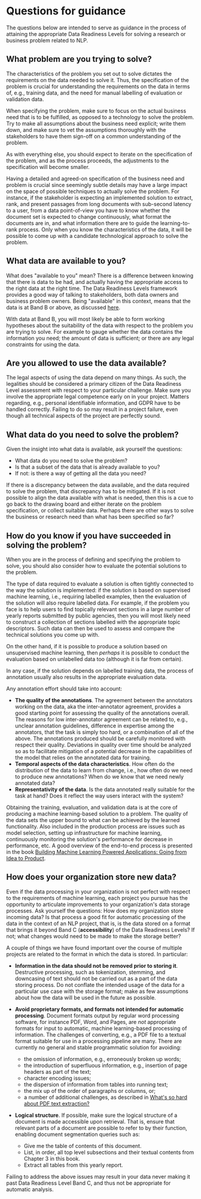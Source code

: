 # Questions for guidance

The questions below are intended to serve as guidance in the process of attaining the appropriate Data Readiness Levels for solving
a research or business problem related to NLP.

## What problem are you trying to solve?

The characteristics of the problem you set out to solve dictates the requirements on the data needed to solve it.
Thus, the specification of the problem is crucial for understanding the requirements on the data in terms of, e.g., 
training data, and the need for manual labelling of evaluation or validation data.

When specifying the problem, make sure to focus on the actual business need that is to be fulfilled, as opposed to 
a technology to solve the problem. Try to make all assumptions about the business need explicit; write them down, and
make sure to vet the assumptions thoroughly with the stakeholders to have them sign-off on a common understanding of
the problem.

As with everything else, you should expect to iterate on the specification of the problem, and as the process proceeds,
the adjustments to the specification will become smaller.

Having a detailed and agreed-on specification of the business need and problem is crucial since seemingly subtle details
may have a large impact on the space of possible techniques to actually solve the problem. For instance, if the 
stakeholder is expecting an implemented solution to extract, rank, and present passages from long documents 
with sub-second latency to a user, from a data point-of-view you have to know whether the document set is expected to 
change continuously, what format the documents are in, and what information there are to guide the learning-to-rank
process. Only when you know the characteristics of the data, it will be possible to come up with a candidate 
technological approach to solve the problem.

## What data are available to you?

What does "available to you" mean? There is a difference between knowing that there is data to be had, and actually having
the appropriate access to the right data at the right time. The Data Readiness Levels framework provides a good 
way of talking to stakeholders, both data owners and business problem owners. Being "available" in this context, means
that the data is at Band B or above, as discussed [here](data-readiness-levels.md).

With data at Band B, you will most likely be able to form working hypotheses about the suitability of the data with
respect to the problem you are trying to solve. For example to gauge whether the data contains the information you need;
the amount of data is sufficient; or there are any legal constraints for using the data.


## Are you allowed to use the data available?

The legal aspects of using the data depend on many things. As such, the legalities should be considered a primary citizen
of the Data Readiness Level assessment with respect to your particular challenge. Make sure you involve the appropriate 
legal competence early on in your project. Matters regarding, e.g., personal identifiable information, and 
GDPR have to be handled correctly. Failing to do so may result in a project failure, even though all technical aspects 
of the project are perfectly sound.


## What data do you need to solve the problem?

Given the insight into what data is available, ask yourself the questions: 

* What data do you need to solve the problem?
* Is that a subset of the data that is already available to you?
* If not: is there a way of getting all the data you need?

If there is a discrepancy between the data available, and the data required to solve the problem, that discrepancy
has to be mitigated. If it is not possible to align the data available with what is needed, then this is a cue to
go back to the drawing board and either iterate on the problem specification, or collect suitable data. 
Perhaps there are other ways to solve the business or research need than what has been specified so far?


## How do you know if you have succeeded in solving the problem?

When you are in the process of defining and specifying the problem to solve, you should also consider how to evaluate
the potential solutions to the problem. 

The type of data required to evaluate a solution is often tightly connected to
the way the solution is implemented: if the solution is based on supervised machine learning, i.e., requiring labelled examples, 
then the evaluation of the solution will also require labelled data. For example,
if the problem you face is to help users to find topically relevant sections in a large number of yearly reports
submitted by public agencies, then you will most likely need to construct a collection of sections labelled with the 
appropriate topic descriptors. Such data can then be used to assess and compare the technical solutions you come up with. 

On the other hand, if it is possible to produce a
solution based on unsupervised machine learning, then *perhaps* it is possible to conduct the evaluation based on 
unlabelled data too (although it is far from certain).

In any case, if the solution depends on labelled training data, the process of annotation usually also results in the 
appropriate evaluation data.

Any annotation effort should take into account:

* **The quality of the annotations**. The agreement between the annotators working on the data, aka the inter-annotator
 agreement, provides a good starting point for assessing the quality of the annotations overall. The reasons 
 for low inter-annotator agreement can be related to, e.g., 
 unclear annotation guidelines, difference in expertise among the annotators, that the task is simply too hard, or a 
 combination of all of the above. The annotations produced should be carefully monitored with respect their quality. 
 Deviations in quality over time should be analyzed so as to facilitate mitigation of a potential decrease in the capabilities of the
  model that relies on the annotated data for training. 
* **Temporal aspects of the data characteristics**. How often do the distribution of the data to learn from change, i.e.,
how often do we need to produce new annotations? When do we know that we need newly annotated data?
* **Representativity of the data**. Is the data annotated really suitable for the task at hand? Does it reflect the way
users interact with the system?

Obtaining the training, evaluation, and validation data is at the core of producing a machine learning-based solution to
a problem. The quality of the data sets the upper bound to what can be achieved by the learned functionality. Also included
in the production process are issues such as model selection, setting up infrastructure for machine learning, continuously
monitoring the solution's performance for decrease in performance, etc. A good overview of the end-to-end process is presented in the 
book [Building Machine Learning Powered Applications: Going from Idea to Product](https://mlpowered.com/book/).


## How does your organization store new data?

Even if the data processing in your organization is not perfect with respect to the 
requirements of machine learning, each project you pursue has the opportunity to articulate improvements to your
organization's data storage processes. Ask yourself the questions: How does my organization store incoming data? Is
that process a good fit for automatic processing of the data in the context of an NLP project, that is, is the
data stored on a format that brings it beyond Band C (**accessibility**) of the Data Readiness Levels? If not; what
changes would need to be made to make the storage better?

A couple of things we have found important over the course of multiple projects are related to the format in which
the data is stored. In particular:

* **Information in the data should not be removed prior to storing it**. Destructive processing, such as tokenization, 
stemming, and downcasing
of text should not be carried out as a part of the data storing process. Do not conflate the intended usage of the data
for a particular use case with the storage format; make as few assumptions about how the data will be used in the 
future as possible.

* **Avoid proprietary formats, and formats not intended for automatic processing**. Document formats output by regular 
word processing software, for instance PDF, Word, and Pages, are *not* appropriate formats for input to automatic, machine learning-based
processing of information. The challenges of converting, e.g., a PDF file to a textual format suitable for use in a processing
pipeline are many. There are currently no general and stable programmatic solution for avoiding:
  - the omission of information, e.g., erroneously broken up words; 
  - the introduction of superfluous information, e.g., insertion of page headers as part of the text;
  - character encoding issues;
  - the dispersion of information from tables into running text; 
  - the mix up of the order of paragraphs or columns, or;
  - a number of additional challenges, as described in [What's so hard about PDF text extraction?](https://filingdb.com/b/pdf-text-extraction)
* **Logical structure**. If possible, make sure the logical structure of a document is made accessible upon retrieval. 
That is, ensure that relevant parts of a document are possible to refer to by their function, enabling document
segmentation queries such as:
  - Give me the table of contents of this document.
  - List, in order, all top level subsections and their textual contents from Chapter 3 in this book.
  - Extract all tables from this yearly report.


Failing to address the above issues may result in your data never making it past Data Readiness Level Band C, and
thus not be appropriate for automatic analysis.



